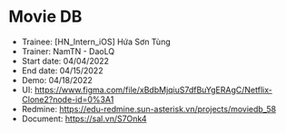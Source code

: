 # Movie DB
+ Trainee: [HN_Intern_iOS] Hứa Sơn Tùng
+ Trainer: NamTN - DaoLQ
+ Start date: 04/04/2022
+ End date: 04/15/2022
+ Demo: 04/18/2022
+ UI: https://www.figma.com/file/xBdbMjqiuS7dfBuYgERAgC/Netflix-Clone2?node-id=0%3A1
+ Redmine: https://edu-redmine.sun-asterisk.vn/projects/moviedb_58
+ Document: https://sal.vn/S7Onk4
